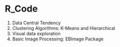 # R_Code

1. Data Central Tendency
2. Clustering Algorithms: K-Means and Hierarchical
3. Visual data exploration
4. Basic Image Processing: EBImage Package
